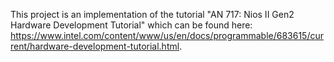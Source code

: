 This project is an implementation of the tutorial "AN 717: Nios II Gen2 Hardware
Development Tutorial" which can be found here: https://www.intel.com/content/www/us/en/docs/programmable/683615/current/hardware-development-tutorial.html.
